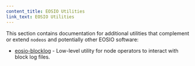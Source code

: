 ```yaml
---
content_title: EOSIO Utilities
link_text: EOSIO Utilities
---
```


This section contains documentation for additional utilities that complement or extend `nodeos` and potentially other EOSIO software:

* [eosio-blocklog](05_eosio-blocklog.md) - Low-level utility for node operators to interact with block log files.

